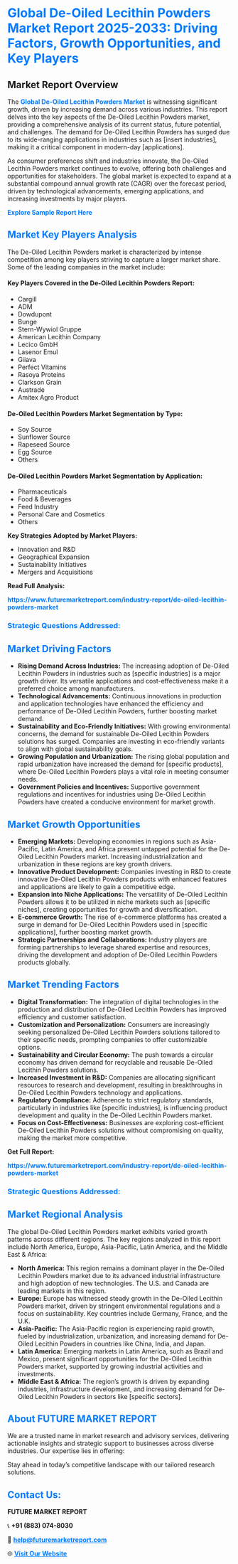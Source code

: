 <h1 style="color: #007BFF;">Global De-Oiled Lecithin Powders Market Report 2025-2033: Driving Factors, Growth Opportunities, and Key Players</h1>

<section id="overview">
<h2>Market Report Overview</h2>
<p>The <a href="https://www.futuremarketreport.com/industry-report/de-oiled-lecithin-powders-market" style="color: #007BFF; text-decoration: none;"><strong>Global De-Oiled Lecithin Powders Market</strong></a> is witnessing significant growth, driven by increasing demand across various industries. This report delves into the key aspects of the De-Oiled Lecithin Powders market, providing a comprehensive analysis of its current status, future potential, and challenges. The demand for De-Oiled Lecithin Powders has surged due to its wide-ranging applications in industries such as [insert industries], making it a critical component in modern-day [applications].</p>
<p>As consumer preferences shift and industries innovate, the De-Oiled Lecithin Powders market continues to evolve, offering both challenges and opportunities for stakeholders. The global market is expected to expand at a substantial compound annual growth rate (CAGR) over the forecast period, driven by technological advancements, emerging applications, and increasing investments by major players.</p>
</section>

<section id="overview">
<p><a href="https://www.futuremarketreport.com/request-sample/reportId=84780" style="color: #007BFF; text-decoration: none;"><strong>Explore Sample Report Here</strong></a></p>
</section>

<section id="key-players">
<h2 style="color: #007BFF;">Market Key Players Analysis</h2>
<p>The De-Oiled Lecithin Powders market is characterized by intense competition among key players striving to capture a larger market share. Some of the leading companies in the market include:</p>
<h4>Key Players Covered in the De-Oiled Lecithin Powders Report:</h4>
<ul><li>Cargill</li><li>ADM</li><li>Dowdupont</li><li>Bunge</li><li>Stern-Wywiol Gruppe</li><li>American Lecithin Company</li><li>Lecico GmbH</li><li>Lasenor Emul</li><li>Giiava</li><li>Perfect Vitamins</li><li>Rasoya Proteins</li><li>Clarkson Grain</li><li>Austrade</li><li>Amitex Agro Product</li></ul>
<h4>De-Oiled Lecithin Powders Market Segmentation by Type:</h4>
<ul><li>Soy Source</li><li>Sunflower Source</li><li>Rapeseed Source</li><li>Egg Source</li><li>Others</li></ul>

<h4>De-Oiled Lecithin Powders Market Segmentation by Application:</h4>
<ul><li>Pharmaceuticals</li><li>Food &amp; Beverages</li><li>Feed Industry</li><li>Personal Care and Cosmetics</li><li>Others</li></ul>
<p><strong>Key Strategies Adopted by Market Players:</strong></p>
<ul>
<li>Innovation and R&D</li>
<li>Geographical Expansion</li>
<li>Sustainability Initiatives</li>
<li>Mergers and Acquisitions</li>
</ul>
</section>

<section>
<p><strong>Read Full Analysis: </strong></p><a href="https://www.futuremarketreport.com/industry-report/de-oiled-lecithin-powders-market" style="color: #007BFF; text-decoration: none;"><strong>https://www.futuremarketreport.com/industry-report/de-oiled-lecithin-powders-market</strong></a>
<h3 style="color: #007BFF;">Strategic Questions Addressed:</h3>
</section>

<section id="driving-factors">
<h2 style="color: #007BFF;">Market Driving Factors</h2>
<ul>
<li><strong>Rising Demand Across Industries:</strong> The increasing adoption of De-Oiled Lecithin Powders in industries such as [specific industries] is a major growth driver. Its versatile applications and cost-effectiveness make it a preferred choice among manufacturers.</li>
<li><strong>Technological Advancements:</strong> Continuous innovations in production and application technologies have enhanced the efficiency and performance of De-Oiled Lecithin Powders, further boosting market demand.</li>
<li><strong>Sustainability and Eco-Friendly Initiatives:</strong> With growing environmental concerns, the demand for sustainable De-Oiled Lecithin Powders solutions has surged. Companies are investing in eco-friendly variants to align with global sustainability goals.</li>
<li><strong>Growing Population and Urbanization:</strong> The rising global population and rapid urbanization have increased the demand for [specific products], where De-Oiled Lecithin Powders plays a vital role in meeting consumer needs.</li>
<li><strong>Government Policies and Incentives:</strong> Supportive government regulations and incentives for industries using De-Oiled Lecithin Powders have created a conducive environment for market growth.</li>
</ul>
</section>

<section id="growth-opportunities">
<h2 style="color: #007BFF;">Market Growth Opportunities</h2>
<ul>
<li><strong>Emerging Markets:</strong> Developing economies in regions such as Asia-Pacific, Latin America, and Africa present untapped potential for the De-Oiled Lecithin Powders market. Increasing industrialization and urbanization in these regions are key growth drivers.</li>
<li><strong>Innovative Product Development:</strong> Companies investing in R&D to create innovative De-Oiled Lecithin Powders products with enhanced features and applications are likely to gain a competitive edge.</li>
<li><strong>Expansion into Niche Applications:</strong> The versatility of De-Oiled Lecithin Powders allows it to be utilized in niche markets such as [specific niches], creating opportunities for growth and diversification.</li>
<li><strong>E-commerce Growth:</strong> The rise of e-commerce platforms has created a surge in demand for De-Oiled Lecithin Powders used in [specific applications], further boosting market growth.</li>
<li><strong>Strategic Partnerships and Collaborations:</strong> Industry players are forming partnerships to leverage shared expertise and resources, driving the development and adoption of De-Oiled Lecithin Powders products globally.</li>
</ul>
</section>

<section id="trending-factors">
<h2 style="color: #007BFF;">Market Trending Factors</h2>
<ul>
<li><strong>Digital Transformation:</strong> The integration of digital technologies in the production and distribution of De-Oiled Lecithin Powders has improved efficiency and customer satisfaction.</li>
<li><strong>Customization and Personalization:</strong> Consumers are increasingly seeking personalized De-Oiled Lecithin Powders solutions tailored to their specific needs, prompting companies to offer customizable options.</li>
<li><strong>Sustainability and Circular Economy:</strong> The push towards a circular economy has driven demand for recyclable and reusable De-Oiled Lecithin Powders solutions.</li>
<li><strong>Increased Investment in R&D:</strong> Companies are allocating significant resources to research and development, resulting in breakthroughs in De-Oiled Lecithin Powders technology and applications.</li>
<li><strong>Regulatory Compliance:</strong> Adherence to strict regulatory standards, particularly in industries like [specific industries], is influencing product development and quality in the De-Oiled Lecithin Powders market.</li>
<li><strong>Focus on Cost-Effectiveness:</strong> Businesses are exploring cost-efficient De-Oiled Lecithin Powders solutions without compromising on quality, making the market more competitive.</li>
</ul>
</section>

<section>
<p><strong>Get Full Report: </strong></p><a href="https://www.futuremarketreport.com/industry-report/de-oiled-lecithin-powders-market" style="color: #007BFF; text-decoration: none;"><strong>https://www.futuremarketreport.com/industry-report/de-oiled-lecithin-powders-market</strong></a>
<h3 style="color: #007BFF;">Strategic Questions Addressed:</h3>
</section>


<section id="regional-analysis">
<h2 style="color: #007BFF;">Market Regional Analysis</h2>
<p>The global De-Oiled Lecithin Powders market exhibits varied growth patterns across different regions. The key regions analyzed in this report include North America, Europe, Asia-Pacific, Latin America, and the Middle East & Africa:</p>
<ul>
<li><strong>North America:</strong> This region remains a dominant player in the De-Oiled Lecithin Powders market due to its advanced industrial infrastructure and high adoption of new technologies. The U.S. and Canada are leading markets in this region.</li>
<li><strong>Europe:</strong> Europe has witnessed steady growth in the De-Oiled Lecithin Powders market, driven by stringent environmental regulations and a focus on sustainability. Key countries include Germany, France, and the U.K.</li>
<li><strong>Asia-Pacific:</strong> The Asia-Pacific region is experiencing rapid growth, fueled by industrialization, urbanization, and increasing demand for De-Oiled Lecithin Powders in countries like China, India, and Japan.</li>
<li><strong>Latin America:</strong> Emerging markets in Latin America, such as Brazil and Mexico, present significant opportunities for the De-Oiled Lecithin Powders market, supported by growing industrial activities and investments.</li>
<li><strong>Middle East & Africa:</strong> The region’s growth is driven by expanding industries, infrastructure development, and increasing demand for De-Oiled Lecithin Powders in sectors like [specific sectors].</li>
</ul>
</section>

<footer>
<h2 style="color: #007BFF;">About FUTURE MARKET REPORT</h2>
<p>We are a trusted name in market research and advisory services, delivering actionable insights and strategic support to businesses across diverse industries. Our expertise lies in offering:</p>

<p>Stay ahead in today’s competitive landscape with our tailored research solutions.</p>

<h2 style="color: #007BFF;">Contact Us:</h2>
<p><strong>FUTURE MARKET REPORT</strong></p>
<p>📞 <strong>+91 (883) 074-8030</strong></p>
<p>📧 <strong><a href="mailto:help@futuremarketreport.com" style="color: #007BFF;">help@futuremarketreport.com</a></strong></p>
<p>🌐 <strong><a href="https://www.futuremarketreport.com/" style="color: #007BFF;">Visit Our Website</a></strong></p>
</footer>
